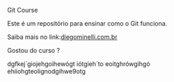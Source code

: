 Git Course

Este é um repositório para ensinar como o Git funciona.

Saiba mais no link:[diegominelli.com.br](http://diegominelli.com.br)

Gostou do curso ?

dgfkej´giojehgoihewógt	iótgieh´to	eoitghrówgihgó	ehíiohgteolignodgihwe9otg